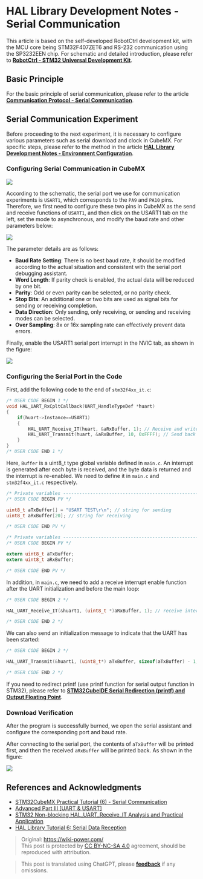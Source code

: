 # HAL Library Development Notes - Serial Communication

This article is based on the self-developed RobotCtrl development kit, with the MCU core being STM32F407ZET6 and RS-232 communication using the SP3232EEN chip. For schematic and detailed introduction, please refer to [**RobotCtrl - STM32 Universal Development Kit**](https://wiki-power.com/en/RobotCtrl-STM32%E9%80%9A%E7%94%A8%E5%BC%80%E5%8F%91%E5%A5%97%E4%BB%B6).

## Basic Principle

For the basic principle of serial communication, please refer to the article [**Communication Protocol - Serial Communication**](https://wiki-power.com/en/%E9%80%9A%E4%BF%A1%E5%8D%8F%E8%AE%AE-%E4%B8%B2%E5%8F%A3%E9%80%9A%E4%BF%A1).

## Serial Communication Experiment

Before proceeding to the next experiment, it is necessary to configure various parameters such as serial download and clock in CubeMX.
For specific steps, please refer to the method in the article [**HAL Library Development Notes - Environment Configuration**](https://wiki-power.com/en/HAL%E5%BA%93%E5%BC%80%E5%8F%91%E7%AC%94%E8%AE%B0-%E7%8E%AF%E5%A2%83%E9%85%8D%E7%BD%AE).

### Configuring Serial Communication in CubeMX

![](https://wiki-media-1253965369.cos.ap-guangzhou.myqcloud.com/img/20210207100329.png)

According to the schematic, the serial port we use for communication experiments is `USART1`, which corresponds to the `PA9` and `PA10` pins. Therefore, we first need to configure these two pins in CubeMX as the send and receive functions of `USART1`, and then click on the USART1 tab on the left, set the mode to asynchronous, and modify the baud rate and other parameters below:

![](https://wiki-media-1253965369.cos.ap-guangzhou.myqcloud.com/img/20210207100941.png)

The parameter details are as follows:

- **Baud Rate Setting**: There is no best baud rate, it should be modified according to the actual situation and consistent with the serial port debugging assistant.
- **Word Length**: If parity check is enabled, the actual data will be reduced by one bit.
- **Parity**: Odd or even parity can be selected, or no parity check.
- **Stop Bits**: An additional one or two bits are used as signal bits for sending or receiving completion.
- **Data Direction**: Only sending, only receiving, or sending and receiving modes can be selected.
- **Over Sampling**: 8x or 16x sampling rate can effectively prevent data errors.

Finally, enable the USART1 serial port interrupt in the NVIC tab, as shown in the figure:

![](https://wiki-media-1253965369.cos.ap-guangzhou.myqcloud.com/img/20210207104641.png)

### Configuring the Serial Port in the Code

First, add the following code to the end of `stm32f4xx_it.c`:

```c title="stm32f4xx_it.c"
/* USER CODE BEGIN 1 */
void HAL_UART_RxCpltCallback(UART_HandleTypeDef *huart)
{
    if(huart->Instance==USART1)
    {
        HAL_UART_Receive_IT(huart, &aRxBuffer, 1); // Receive and write to aRxBuffer
        HAL_UART_Transmit(huart, &aRxBuffer, 10, 0xFFFF); // Send back the received aRxBuffer
    }
}
/* USER CODE END 1 */
```

Here, `Buffer` is a uint8_t type global variable defined in `main.c`. An interrupt is generated after each byte is received, and the byte data is returned and the interrupt is re-enabled. We need to define it in `main.c` and `stm32f4xx_it.c` respectively.

```c title="main.c"
/* Private variables -----------------------------------------------------------*/
/* USER CODE BEGIN PV */

uint8_t aTxBuffer[] = "USART TEST\r\n"; // string for sending
uint8_t aRxBuffer[20]; // string for receiving

/* USER CODE END PV */
```

```c title="stm32f4xx_it.c"
/* Private variables -----------------------------------------------------------*/
/* USER CODE BEGIN PV */

extern uint8_t aTxBuffer;
extern uint8_t aRxBuffer;

/* USER CODE END PV */

```

In addition, in `main.c`, we need to add a receive interrupt enable function after the UART initialization and before the main loop:

```c title="main.c"
/* USER CODE BEGIN 2 */

HAL_UART_Receive_IT(&huart1, (uint8_t *)aRxBuffer, 1); // receive interrupt enable function

/* USER CODE END 2 */
```

We can also send an initialization message to indicate that the UART has been started:

```c title="main.c"
/* USER CODE BEGIN 2 */

HAL_UART_Transmit(&huart1, (uint8_t*) aTxBuffer, sizeof(aTxBuffer) - 1, 0xFFFF); // send the last customized aTxBuffer

/* USER CODE END 2 */
```

If you need to redirect printf (use printf function for serial output function in STM32), please refer to [**STM32CubeIDE Serial Redirection (printf) and Output Floating Point**](https://wiki-power.com/en/STM32CubeIDE%E4%B8%B2%E5%8F%A3%E9%87%8D%E5%AE%9A%E5%90%91%EF%BC%88printf%EF%BC%89%E5%8F%8A%E8%BE%93%E5%87%BA%E6%B5%AE%E7%82%B9%E5%9E%8B).

### Download Verification

After the program is successfully burned, we open the serial assistant and configure the corresponding port and baud rate.

After connecting to the serial port, the contents of `aTxBuffer` will be printed first, and then the received `aRxBuffer` will be printed back. As shown in the figure:

![](https://wiki-media-1253965369.cos.ap-guangzhou.myqcloud.com/img/20210403232628.png)

## References and Acknowledgments

- [STM32CubeMX Practical Tutorial (6) - Serial Communication](https://blog.csdn.net/weixin_43892323/article/details/105339949)
- [Advanced Part III [UART & USART]](https://alchemicronin.github.io/posts/b4c69a89/#1-0-%E4%BB%80%E4%B9%88%E6%98%AFUART%E5%92%8CUSART%EF%BC%9F%E6%9C%89%E4%BB%80%E4%B9%88%E5%8C%BA%E5%88%AB%E5%98%9B%EF%BC%9F)
- [STM32 Non-blocking HAL_UART_Receive_IT Analysis and Practical Application](https://zhuanlan.zhihu.com/p/147414331)
- [HAL Library Tutorial 6: Serial Data Reception](https://blog.csdn.net/geek_monkey/article/details/89165040)

> Original: <https://wiki-power.com/>  
> This post is protected by [CC BY-NC-SA 4.0](https://creativecommons.org/licenses/by/4.0/deed.en) agreement, should be reproduced with attribution.

> This post is translated using ChatGPT, please [**feedback**](https://github.com/linyuxuanlin/Wiki_MkDocs/issues/new) if any omissions.

